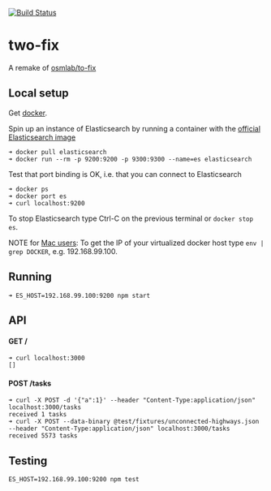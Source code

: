 [![Build Status](https://travis-ci.org/rodowi/two-fix.svg?branch=master)](https://travis-ci.org/rodowi/two-fix)

# two-fix

A remake of [osmlab/to-fix](https://github.com/osmlab/to-fix-backend)

## Local setup

Get [docker](http://www.docker.com/).

Spin up an instance of Elasticsearch by running a container with the [official Elasticsearch image](https://hub.docker.com/_/elasticsearch/)
```
➜ docker pull elasticsearch
➜ docker run --rm -p 9200:9200 -p 9300:9300 --name=es elasticsearch
```

Test that port binding is OK, i.e. that you can connect to Elasticsearch
```
➜ docker ps
➜ docker port es
➜ curl localhost:9200
```

To stop Elasticsearch type Ctrl-C on the previous terminal or `docker stop es`.

NOTE for [Mac users](https://docs.docker.com/docker-for-mac/docker-toolbox/#/setting-up-to-run-docker-for-mac):
To get the IP of your virtualized docker host type `env | grep DOCKER`, e.g. 192.168.99.100.

## Running

```
➜ ES_HOST=192.168.99.100:9200 npm start
```

## API

#### GET /

```
➜ curl localhost:3000
[]
```

#### POST /tasks

```
➜ curl -X POST -d '{"a":1}' --header "Content-Type:application/json" localhost:3000/tasks
received 1 tasks
➜ curl -X POST --data-binary @test/fixtures/unconnected-highways.json --header "Content-Type:application/json" localhost:3000/tasks
received 5573 tasks
```

## Testing

```
ES_HOST=192.168.99.100:9200 npm test
```
